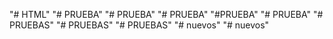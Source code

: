 "# HTML" 
"# PRUEBA" 
"# PRUEBA" 
"# PRUEBA" 
"#PRUEBA" 
"# PRUEBA" 
"# PRUEBAS" 
"# PRUEBAS" 
"# PRUEBAS" 
"# nuevos" 
"# nuevos" 

